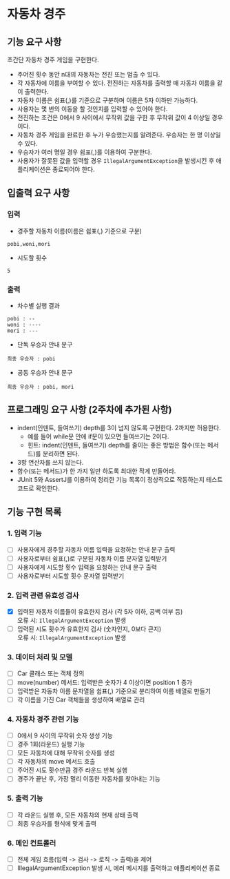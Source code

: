 # 자동차 경주
## 기능 요구 사항
초간단 자동차 경주 게임을 구현한다.

- 주어진 횟수 동안 n대의 자동차는 전진 또는 멈출 수 있다.
- 각 자동차에 이름을 부여할 수 있다. 전진하는 자동차를 출력할 때 자동차 이름을 같이 출력한다.
- 자동차 이름은 쉼표(,)를 기준으로 구분하며 이름은 5자 이하만 가능하다.
- 사용자는 몇 번의 이동을 할 것인지를 입력할 수 있어야 한다.
- 전진하는 조건은 0에서 9 사이에서 무작위 값을 구한 후 무작위 값이 4 이상일 경우이다.
- 자동차 경주 게임을 완료한 후 누가 우승했는지를 알려준다. 우승자는 한 명 이상일 수 있다.
- 우승자가 여러 명일 경우 쉼표(,)를 이용하여 구분한다.
- 사용자가 잘못된 값을 입력할 경우 `IllegalArgumentException`을 발생시킨 후 애플리케이션은 종료되어야 한다.

## 입출력 요구 사항
### 입력
- 경주할 자동차 이름(이름은 쉼표(,) 기준으로 구분)
```text
pobi,woni,mori
```
- 시도할 횟수
```text
5
```

### 출력
- 차수별 실행 결과
```text
pobi : --
woni : ----
mori : ---
```
- 단독 우승자 안내 문구
```text
최종 우승자 : pobi
```
- 공동 우승자 안내 문구
```text
최종 우승자 : pobi, mori
```

## 프로그래밍 요구 사항 (2주차에 추가된 사항)
- indent(인덴트, 들여쓰기) depth를 3이 넘지 않도록 구현한다. 2까지만 허용한다.
    - 예를 들어 while문 안에 if문이 있으면 들여쓰기는 2이다.
    - 힌트: indent(인덴트, 들여쓰기) depth를 줄이는 좋은 방법은 함수(또는 메서드)를 분리하면 된다.
- 3항 연산자를 쓰지 않는다.
- 함수(또는 메서드)가 한 가지 일만 하도록 최대한 작게 만들어라.
- JUnit 5와 AssertJ를 이용하여 정리한 기능 목록이 정상적으로 작동하는지 테스트 코드로 확인한다.


## 기능 구현 목록
### 1. 입력 기능
- [ ] 사용자에게 경주할 자동차 이름 입력을 요청하는 안내 문구 출력
- [ ] 사용자로부터 쉼표(,)로 구분된 자동차 이름 문자열 입력받기
- [ ] 사용자에게 시도할 횟수 입력을 요청하는 안내 문구 출력
- [ ] 사용자로부터 시도할 횟수 문자열 입력받기
### 2. 입력 관련 유효성 검사
- [x] 입력된 자동차 이름들이 유효한지 검사 (각 5자 이하, 공백 여부 등)  
오류 시: `IllegalArgumentException` 발생  
- [ ] 입력된 시도 횟수가 유효한지 검사 (숫자인지, 0보다 큰지)  
오류 시: `IllegalArgumentException` 발생  
### 3. 데이터 처리 및 모델
- [ ] Car 클래스 또는 객체 정의
- [ ] move(number) 메서드: 입력받은 숫자가 4 이상이면 position 1 증가
- [ ] 입력받은 자동차 이름 문자열을 쉼표(,) 기준으로 분리하여 이름 배열로 만들기
- [ ] 각 이름을 가진 Car 객체들을 생성하여 배열로 관리
### 4. 자동차 경주 관련 기능
- [ ] 0에서 9 사이의 무작위 숫자 생성 기능
- [ ] 경주 1회(라운드) 실행 기능
- [ ] 모든 자동차에 대해 무작위 숫자를 생성
- [ ] 각 자동차의 move 메서드 호출
- [ ] 주어진 시도 횟수만큼 경주 라운드 반복 실행
- [ ] 경주가 끝난 후, 가장 멀리 이동한 자동차를 찾아내는 기능
### 5. 출력 기능
- [ ] 각 라운드 실행 후, 모든 자동차의 현재 상태 출력
- [ ] 최종 우승자를 형식에 맞게 출력
### 6. 메인 컨트롤러
- [ ] 전체 게임 흐름(입력 -> 검사 -> 로직 -> 출력)을 제어
- [ ] IllegalArgumentException 발생 시, 에러 메시지를 출력하고 애플리케이션 종료
